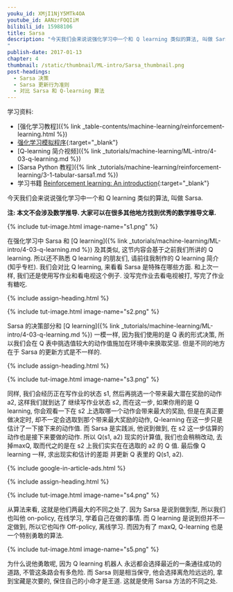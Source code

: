 ```yaml
---
youku_id: XMjI1NjY5MTk4OA
youtube_id: AANzrFOQIiM
bilibili_id: 15988106
title: Sarsa
description: "今天我们会来说说强化学习中一个和 Q learning 类似的算法, 叫做 Sarsa. 在强化学习中 Sarsa 和 Q learning 及其类似, 这节内容会基于之前我们所讲的 Q learning. 所以还不熟悉 Q learning 的朋友们, 请前往我制作的 Q learning 简介 (知乎专栏). 我们会对比 Q learning, 来看看 Sarsa 是特殊在哪些方面. 和上次一样, 我们还是使用写作业和看电视这个例子. 没写完作业去看电视被打, 写完了作业有糖吃.
"
publish-date: 2017-01-13
chapter: 4
thumbnail: /static/thumbnail/ML-intro/Sarsa_thumbnail.png
post-headings:
  - Sarsa 决策
  - Sarsa 更新行为准则
  - 对比 Sarsa 和 Q-learning 算法
---
```


学习资料:
  * [强化学习教程]({% link _table-contents/machine-learning/reinforcement-learning.html %})
  * [强化学习模拟程序](https://www.youtube.com/watch?v=G5BDgzxfLvA&list=PLXO45tsB95cLYyEsEylpPvTY-8ErPt2O_){:target="_blank"}
  * [Q-learning 简介视频]({% link _tutorials/machine-learning/ML-intro/4-03-q-learning.md %})
  * [Sarsa Python 教程]({% link _tutorials/machine-learning/reinforcement-learning/3-1-tabular-sarsa1.md %})
  * 学习书籍 [Reinforcement learning: An introduction](http://ufal.mff.cuni.cz/~straka/courses/npfl114/2016/sutton-bookdraft2016sep.pdf){:target="_blank"}



今天我们会来说说强化学习中一个和 Q learning 类似的算法, 叫做 Sarsa.

**注: 本文不会涉及数学推导. 大家可以在很多其他地方找到优秀的数学推导文章.**

{% include tut-image.html image-name="s1.png" %}

在强化学习中 Sarsa 和 [Q learning]({% link _tutorials/machine-learning/ML-intro/4-03-q-learning.md %}) 及其类似, 这节内容会基于之前我们所讲的 Q learning. 所以还不熟悉 Q learning 的朋友们, 请前往我制作的 Q learning 简介 (知乎专栏). 我们会对比 Q learning, 来看看 Sarsa 是特殊在哪些方面. 和上次一样, 我们还是使用写作业和看电视这个例子. 没写完作业去看电视被打, 写完了作业有糖吃.

 {% include assign-heading.html %}

{% include tut-image.html image-name="s2.png" %}

Sarsa 的决策部分和 [Q learning]({% link _tutorials/machine-learning/ML-intro/4-03-q-learning.md %}) 一模一样, 因为我们使用的是 Q 表的形式决策, 所以我们会在 Q 表中挑选值较大的动作值施加在环境中来换取奖惩. 但是不同的地方在于 Sarsa 的更新方式是不一样的.



{% include assign-heading.html %}


{% include tut-image.html image-name="s3.png" %}

同样, 我们会经历正在写作业的状态 s1, 然后再挑选一个带来最大潜在奖励的动作 a2, 这样我们就到达了 继续写作业状态 s2, 而在这一步, 如果你用的是 Q learning, 你会观看一下在 s2 上选取哪一个动作会带来最大的奖励, 但是在真正要做决定时, 却不一定会选取到那个带来最大奖励的动作, Q-learning 在这一步只是估计了一下接下来的动作值. 而 Sarsa 是实践派, 他说到做到, 在 s2 这一步估算的动作也是接下来要做的动作. 所以 Q(s1, a2) 现实的计算值, 我们也会稍稍改动, 去掉maxQ, 取而代之的是在 s2 上我们实实在在选取的 a2 的 Q 值. 最后像 Q learning 一样, 求出现实和估计的差距 并更新 Q 表里的 Q(s1, a2).


{% include google-in-article-ads.html %}


{% include assign-heading.html %}

{% include tut-image.html image-name="s4.png" %}

从算法来看, 这就是他们两最大的不同之处了. 因为 Sarsa 是说到做到型, 所以我们也叫他 on-policy, 在线学习, 学着自己在做的事情. 而 Q learning 是说到但并不一定做到, 所以它也叫作 Off-policy, 离线学习. 而因为有了 maxQ, Q-learning 也是一个特别勇敢的算法.

{% include tut-image.html image-name="s5.png" %}

为什么说他勇敢呢, 因为 Q learning 机器人 永远都会选择最近的一条通往成功的道路, 不管这条路会有多危险. 而 Sarsa 则是相当保守, 他会选择离危险远远的, 拿到宝藏是次要的, 保住自己的小命才是王道. 这就是使用 Sarsa 方法的不同之处.